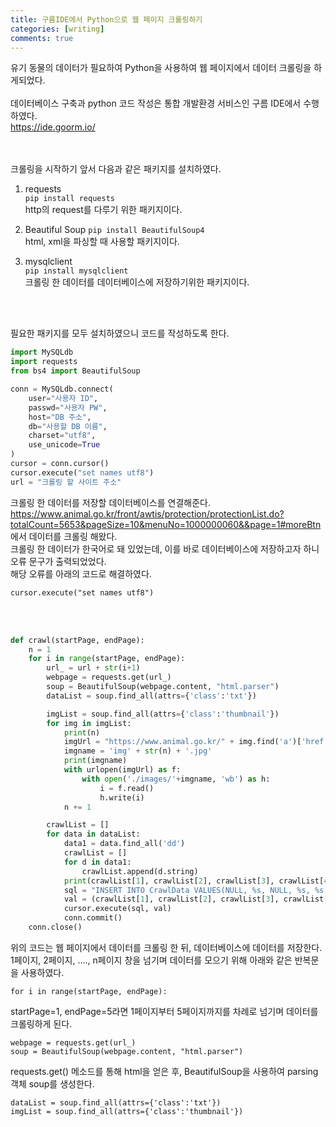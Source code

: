 ```yaml
---
title: 구름IDE에서 Python으로 웹 페이지 크롤링하기
categories: [writing]
comments: true
---
```


유기 동물의 데이터가 필요하여 Python을 사용하여 웹 페이지에서 데이터 크롤링을 하게되었다.<br>  
데이터베이스 구축과 python 코드 작성은 통합 개발환경 서비스인 구름 IDE에서 수행하였다.<br>
https://ide.goorm.io/<br>
<br><br>

크롤링을 시작하기 앞서 다음과 같은 패키지를 설치하였다.<br>
1. requests   
```pip install requests```<br>
http의 request를 다루기 위한 패키지이다.


1. Beautiful Soup
```pip install BeautifulSoup4```<br>
html, xml을 파싱할 때 사용할 패키지이다.


1. mysqlclient   
```pip install mysqlclient```<br>
크롤링 한 데이터를 데이터베이스에 저장하기위한 패키지이다.

<br><br>

필요한 패키지를 모두 설치하였으니 코드를 작성하도록 한다.

```python
import MySQLdb
import requests
from bs4 import BeautifulSoup

conn = MySQLdb.connect(
    user="사용자 ID",
    passwd="사용자 PW",
    host="DB 주소",
    db="사용할 DB 이름",
    charset="utf8",
    use_unicode=True
)
cursor = conn.cursor()
cursor.execute("set names utf8")
url = "크롤링 할 사이트 주소"
```

크롤링 한 데이터를 저장할 데이터베이스를 연결해준다.<br>
https://www.animal.go.kr/front/awtis/protection/protectionList.do?totalCount=5653&pageSize=10&menuNo=1000000060&&page=1#moreBtn 에서 데이터를 크롤링 해왔다.<br>
크롤링 한 데이터가 한국어로 돼 있었는데, 이를 바로 데이터베이스에 저장하고자 하니 오류 문구가 출력되었었다.<br>
해당 오류를 아래의 코드로 해결하였다.<br>

```cursor.execute("set names utf8")```

<br><br>

```python
def crawl(startPage, endPage):
    n = 1
    for i in range(startPage, endPage):
        url_ = url + str(i+1)
        webpage = requests.get(url_)
        soup = BeautifulSoup(webpage.content, "html.parser")
        dataList = soup.find_all(attrs={'class':'txt'})

        imgList = soup.find_all(attrs={'class':'thumbnail'})
        for img in imgList:
            print(n)
            imgUrl = "https://www.animal.go.kr/" + img.find('a')['href']
            imgname = 'img' + str(n) + '.jpg'
            print(imgname)
            with urlopen(imgUrl) as f:
                with open('./images/'+imgname, 'wb') as h:
                    i = f.read()
                    h.write(i)
            n += 1

        crawlList = []
        for data in dataList:
            data1 = data.find_all('dd')
            crawlList = []
            for d in data1:
                crawlList.append(d.string)
            print(crawlList[1], crawlList[2], crawlList[3], crawlList[4])
            sql = "INSERT INTO CrawlData VALUES(NULL, %s, NULL, %s, %s, %s, NULL, NULL)"
            val = (crawlList[1], crawlList[2], crawlList[3], crawlList[4])
            cursor.execute(sql, val)
            conn.commit()
    conn.close()
```

위의 코드는 웹 페이지에서 데이터를 크롤링 한 뒤, 데이터베이스에 데이터를 저장한다.<br>
1페이지, 2페이지, ...., n페이지 창을 넘기며 데이터를 모으기 위해 아래와 같은 반복문을 사용하였다.<br>

```for i in range(startPage, endPage):```   

startPage=1, endPage=5라면 1페이지부터 5페이지까지를 차례로 넘기며 데이터를 크롤링하게 된다.<br>

```
webpage = requests.get(url_)
soup = BeautifulSoup(webpage.content, "html.parser")
```   

requests.get() 메소드를 통해 html을 얻은 후, BeautifulSoup을 사용하여 parsing 객체 soup를 생성한다.<br>

```
dataList = soup.find_all(attrs={'class':'txt'})
imgList = soup.find_all(attrs={'class':'thumbnail'})

```

